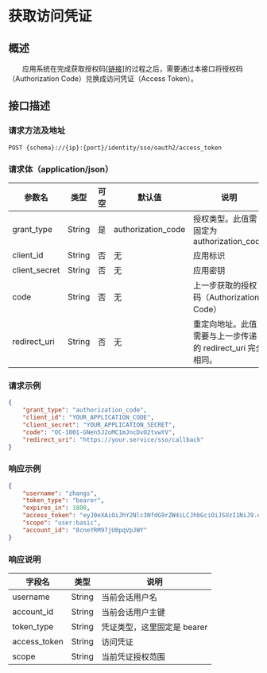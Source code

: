 # 获取访问凭证
## 概述
&emsp;&emsp;应用系统在完成获取授权码[[链接](./authorize)]的过程之后，需要通过本接口将授权码（Authorization Code）兑换成访问凭证（Access Token）。

## 接口描述
### 请求方法及地址

```
POST {schema}://{ip}:{port}/identity/sso/oauth2/access_token
```

### 请求体（application/json）

| 参数名           | 类型     | 可空 | 默认值                | 说明                                   |
|---------------|--------|----|--------------------|--------------------------------------|
| grant_type    | String | 是  | authorization_code | 授权类型。此值需固定为 authorization_code       |
| client_id     | String | 否  | 无                  | 应用标识                                 |
| client_secret | String | 否  | 无                  | 应用密钥                                 |
| code          | String | 否  | 无                  | 上一步获取的授权码（Authorization Code）        |
| redirect_uri  | String | 否  | 无                  | 重定向地址。此值需要与上一步传递的 redirect_uri 完全相同。 |

### 请求示例

```json
{
    "grant_type": "authorization_code",
    "client_id": "YOUR_APPLICATION_CODE",
    "client_secret": "YOUR_APPLICATION_SECRET",
    "code": "OC-1001-GNen5J2oMC1mJncDvO2tvwYV",
    "redirect_uri": "https://your.service/sso/callback"
}
```

### 响应示例

```json
{
    "username": "zhangs",
    "token_type": "bearer",
    "expires_in": 1800,
    "access_token": "eyJ0eXAiOiJhY2Nlc3NfdG9rZW4iLCJhbGciOiJSUzI1NiJ9.eyJzdWIiOiJzeXNzYSIsImF1ZCI6ImNlbnRyYWwtc2VjdXJpdHkiLCJzY29wZSI6WyJ1c2VyOmJhc2ljIl0sImlzcyI6ImNvbS5jZW50cmFsLXguc2VjdXJpdHkiLCJleHAiOjE2NjkxOTk3OTcsImp0aSI6IkdPUXo0UEFNcDZDQXV6R2E5blNSbE5OYyJ9.jH0wknZ6805v67SOXgWGQyzDysSETuVRwNarRgcxu1dVIElQQGZ0OR7FfvE_U8mWwUmQhOgzk8AA0gNnUkf_OWQUce5Ja8reB4_6Sf824RAxEeT30H_8WhgLZ8egzbUdhrEeoBXT4J3l3jKGTvE-kEkyg5vnf0TdROwKYiOJVsfA5o18xgEgJAzMePPj1mlRSjrbTGGao7zFpt7kTghkL9wf2NOdqLv9iGESoMRLGXdQFiGEQm0IXiIQFlG5ktzrJGbFPlwAaJbYpbdbMvuBwgZvNkm6z_qYL3oJ98JwZmFtGVFx0cNqUDBASoEPaRwMFZ9dP0c-TKFGnY5L3TYlMQ",
    "scope": "user:basic",
    "account_id": "8cneYRM97jU0pqVpJWY"
}
```

### 响应说明

| 字段名          | 类型     | 说明                |
|--------------|--------|-------------------|
| username     | String | 当前会话用户名           |
| account_id   | String | 当前会话用户主键          |
| token_type   | String | 凭证类型，这里固定是 bearer |
| access_token | String | 访问凭证              |
| scope        | String | 当前凭证授权范围          |
